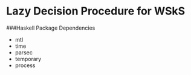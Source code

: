 # Lazy Decision Procedure for WSkS

###Haskell Package Dependencies
* mtl
* time
* parsec
* temporary
* process
